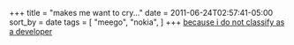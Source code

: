 +++
title = "makes me want to cry..."
date = 2011-06-24T02:57:41-05:00
sort_by = date
tags = [
  "meego",
  "nokia",
]
+++
[because i do not classify as a developer](http://thenokiablog.com/2011/06/22/nokia-n950-hands-on/ "Hands on video of Nokia N950")

